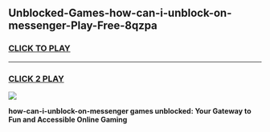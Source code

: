 
## Unblocked-Games-how-can-i-unblock-on-messenger-Play-Free-8qzpa
<h3>
<a href="https://premium76.site?title=how-can-i-unblock-on-messenger&ref=12A">CLICK TO PLAY</a></h3>
<hr>

<h3>
<a href="https://premium76.site?title=how-can-i-unblock-on-messenger&ref=12A">CLICK 2 PLAY</a>
  
</h3>

<a href="https://premium76.site?title=how-can-i-unblock-on-messenger&ref=12A"><img src="https://clearcache.store/games.png"></a>


**how-can-i-unblock-on-messenger games unblocked: Your Gateway to Fun and Accessible Online Gaming**
